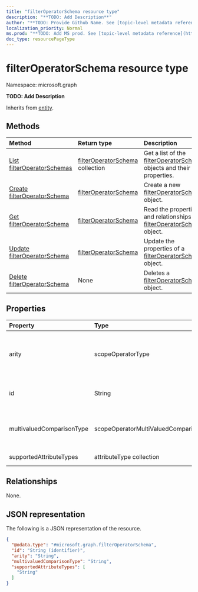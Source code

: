 ```yaml
---
title: "filterOperatorSchema resource type"
description: "**TODO: Add Description**"
author: "**TODO: Provide Github Name. See [topic-level metadata reference](https://msgo.azurewebsites.net/add/document/guidelines/metadata.html#topic-level-metadata)**"
localization_priority: Normal
ms.prod: "**TODO: Add MS prod. See [topic-level metadata reference](https://msgo.azurewebsites.net/add/document/guidelines/metadata.html#topic-level-metadata)**"
doc_type: resourcePageType
---
```


# filterOperatorSchema resource type

Namespace: microsoft.graph

**TODO: Add Description**


Inherits from [entity](../resources/entity.md).

## Methods
|Method|Return type|Description|
|:---|:---|:---|
|[List filterOperatorSchemas](../api/synchronization-filteroperatorschema-list.md)|[filterOperatorSchema](../resources/synchronization-filteroperatorschema.md) collection|Get a list of the [filterOperatorSchema](../resources/filteroperatorschema.md) objects and their properties.|
|[Create filterOperatorSchema](../api/synchronization-filteroperatorschema-post-filteroperators.md)|[filterOperatorSchema](../resources/synchronization-filteroperatorschema.md)|Create a new [filterOperatorSchema](../resources/synchronization-filteroperatorschema.md) object.|
|[Get filterOperatorSchema](../api/synchronization-filteroperatorschema-get.md)|[filterOperatorSchema](../resources/synchronization-filteroperatorschema.md)|Read the properties and relationships of a [filterOperatorSchema](../resources/synchronization-filteroperatorschema.md) object.|
|[Update filterOperatorSchema](../api/synchronization-filteroperatorschema-update.md)|[filterOperatorSchema](../resources/synchronization-filteroperatorschema.md)|Update the properties of a [filterOperatorSchema](../resources/synchronization-filteroperatorschema.md) object.|
|[Delete filterOperatorSchema](../api/synchronization-filteroperatorschema-delete.md)|None|Deletes a [filterOperatorSchema](../resources/synchronization-filteroperatorschema.md) object.|

## Properties
|Property|Type|Description|
|:---|:---|:---|
|arity|scopeOperatorType|**TODO: Add Description**. Possible values are: `Binary`, `Unary`.|
|id|String|**TODO: Add Description** Inherited from [entity](../resources/entity.md)|
|multivaluedComparisonType|scopeOperatorMultiValuedComparisonType|**TODO: Add Description**. Possible values are: `All`, `Any`.|
|supportedAttributeTypes|attributeType collection|**TODO: Add Description**|

## Relationships
None.

## JSON representation
The following is a JSON representation of the resource.
<!-- {
  "blockType": "resource",
  "keyProperty": "id",
  "@odata.type": "microsoft.graph.filterOperatorSchema",
  "baseType": "microsoft.graph.entity",
  "openType": false
}
-->
``` json
{
  "@odata.type": "#microsoft.graph.filterOperatorSchema",
  "id": "String (identifier)",
  "arity": "String",
  "multivaluedComparisonType": "String",
  "supportedAttributeTypes": [
    "String"
  ]
}
```

